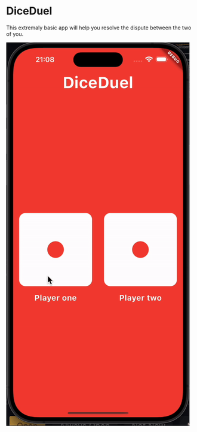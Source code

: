 # DiceDuel

This extremaly basic app will help you resolve the dispute between the two of you.

<img src="https://github.com/zienex0/DiceDuel/blob/master/assets/DiceDuel%20usage%20vid.gif">
